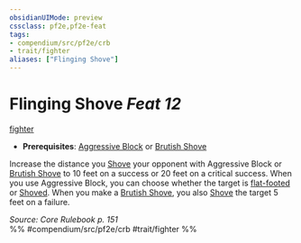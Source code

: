 ```yaml
---
obsidianUIMode: preview
cssclass: pf2e,pf2e-feat
tags:
- compendium/src/pf2e/crb
- trait/fighter
aliases: ["Flinging Shove"]
---
```

# Flinging Shove  *Feat 12*  
[fighter](../../Rules/traits/fighter.md)  

- **Prerequisites**: [Aggressive Block](aggressive-block.md) or [Brutish Shove](brutish-shove.md)

Increase the distance you [Shove](../../Rules/actions/shove.md) your opponent with Aggressive Block or [Brutish Shove](brutish-shove.md) to 10 feet on a success or 20 feet on a critical success. When you use Aggressive Block, you can choose whether the target is [flat-footed](../../Rules/conditions.md#Flat-footed) or [Shoved](../../Rules/actions/shove.md). When you make a [Brutish Shove](brutish-shove.md), you also [Shove](../../Rules/actions/shove.md) the target 5 feet on a failure.

*Source: Core Rulebook p. 151*  
%% #compendium/src/pf2e/crb #trait/fighter %%
